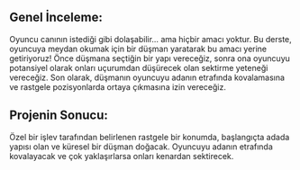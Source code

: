 ## Genel İnceleme:
Oyuncu canının istediği gibi dolaşabilir… ama hiçbir amacı yoktur. Bu derste, oyuncuya meydan okumak için bir düşman yaratarak bu amacı yerine getiriyoruz! Önce düşmana seçtiğin bir yapı vereceğiz, sonra ona oyuncuyu potansiyel olarak onları uçurumdan düşürecek olan sektirme yeteneği vereceğiz. Son olarak, düşmanın oyuncuyu adanın etrafında kovalamasına ve rastgele pozisyonlarda ortaya çıkmasına izin vereceğiz. 


## Projenin Sonucu:
Özel bir işlev tarafından belirlenen rastgele bir konumda, başlangıçta adada yapısı olan ve küresel bir düşman doğacak. Oyuncuyu adanın etrafında kovalayacak ve çok yaklaşırlarsa onları kenardan sektirecek.
